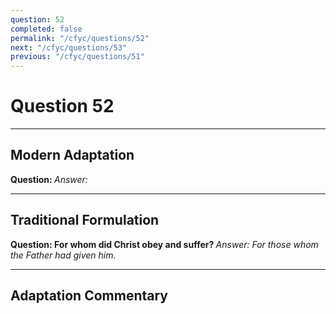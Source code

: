 ```yaml
---
question: 52
completed: false
permalink: "/cfyc/questions/52"
next: "/cfyc/questions/53"
previous: "/cfyc/questions/51"
---
```

# Question 52
---
## Modern Adaptation
<strong>
    Question:
</strong>

<em>
    Answer:
</em>

---
## Traditional Formulation
<strong>
    Question: For whom did Christ obey and suffer?
</strong>

<em>
    Answer: For those whom the Father had given him.
</em>

---
## Adaptation Commentary
